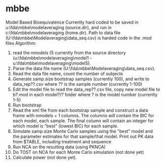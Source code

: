 # mbbe
 Model Based Bioequivalence
Currently hard coded to be saved in u:\fda\mbbe\modelaveraging (source.dir), and run in c:\fda\mbbe\modelaveraging (home.dir). Path to data file (U:\fda\mbbe\Modelaveraging\data_seq.csv) is harded code in the .mod files
Algorithm:
 1. read the nmodels (5 currently from the source directory (u:\fda\mbbe\modelaveraging\model1 - u:\fda\mbbe\modelaveraging\model5).
 2. Parse the data file name (U:\fda\mbbe\Modelaveraging\data_seq.csv). 
 3. Read the data file name, count the number of subjects
 4. Generate samp.size bootstrap samples (currently 100), and write to data_rep??.csv where ?? is the sample number (currently 1-100)
 5. Edit the model file to read the data_rep??.csv file, copy new model file to b?.mod in each model?/? folder where ? is the model number (currently 1-5)
 6. Run bootstrap
 7. Read the xml file from each bootstrap sample and construct a data frame with nmodels + 1 columns. The columns will contain the BIC for each model, each sample. The final column will contain an integer for which model is "best" (lowest BIC) for each sample.
 8. Simulate samp.size Monte Carlo samples using the "best" model and the parameter estimates for that sample/that model. Print out PK data from $TABLE, including treatment and sequence
 9. Run NCA on the resulting data (using PKNCA)
 10. Do TOST on NCA for each Monte Carlo simulation (not done yet)
 11. Calculate power (not done yet).
